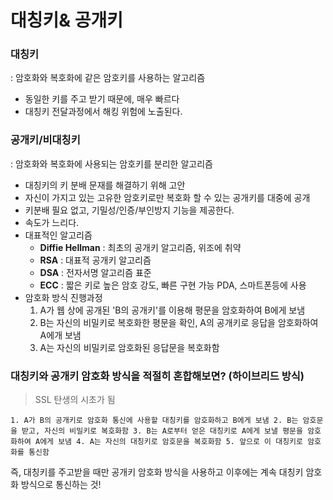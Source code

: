 # 대칭키& 공개키

### 대칭키

: 암호화와 복호화에 같은 암호키를 사용하는 알고리즘

- 동일한 키를 주고 받기 때문에, 매우 빠르다
- 대칭키 전달과정에서 해킹 위험에 노출된다.

### 공개키/비대칭키

: 암호화와 복호화에 사용되는 암호키를 분리한 알고리즘 

- 대칭키의 키 분배 문재를 해결하기 위해 고안
- 자신이 가지고 있는 고유한 암호키로만 복호화 할 수 있는 공개키를 대중에 공개
- 키분배 필요 없고, 기밀성/인증/부인방지 기능을 제공한다.
- 속도가 느리다.
- 대표적인 알고리즘
    - **Diffie Hellman** : 최초의 공개키 알고리즘, 위조에 취약
    - **RSA** : 대표적 공개키 알고리즘
    - **DSA** : 전자서명 알고리즘 표준
    - **ECC** : 짧은 키로 높은 암호 강도, 빠른 구현 가능 PDA, 스마트폰등에 사용
- 암호화 방식 진행과정
    1. A가 웹 상에 공개된 'B의 공개키'를 이용해 평문을 암호화하여 B에게 보냄
    2. B는 자신의 비밀키로 복호화한 평문을 확인, A의 공개키로 응답을 암호화하여 A에개 보냄
    3. A는 자신의 비밀키로 암호화된 응답문을 복호화함

### **대칭키와 공개키 암호화 방식을 적절히 혼합해보면? (하이브리드 방식)**

> SSL 탄생의 시초가 됨
> 

`1. A가 B의 공개키로 암호화 통신에 사용할 대칭키를 암호화하고 B에게 보냄
2. B는 암호문을 받고, 자신의 비밀키로 복호화함
3. B는 A로부터 얻은 대칭키로 A에게 보낼 평문을 암호화하여 A에게 보냄
4. A는 자신의 대칭키로 암호문을 복호화함
5. 앞으로 이 대칭키로 암호화를 통신함`

즉, 대칭키를 주고받을 때만 공개키 암호화 방식을 사용하고 이후에는 계속 대칭키 암호화 방식으로 통신하는 것!

